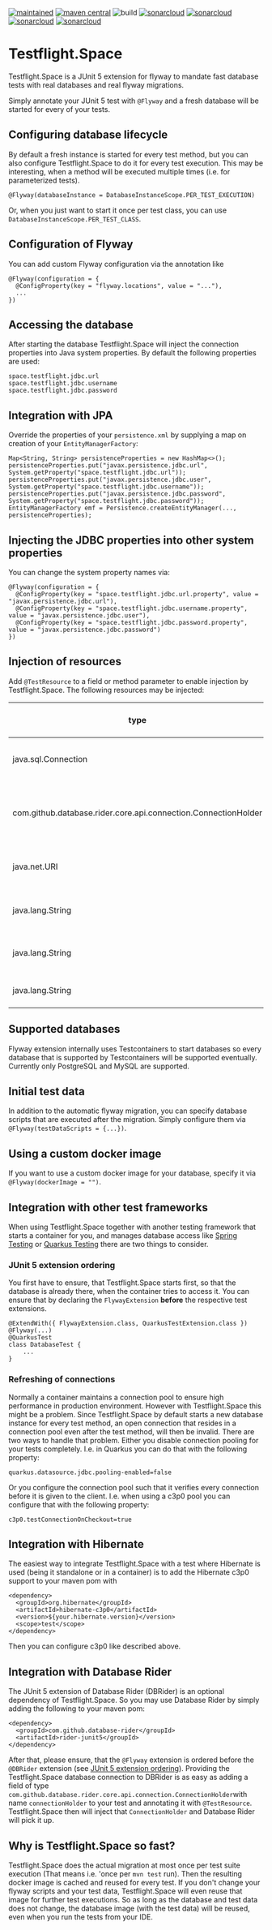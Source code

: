 [![maintained](https://img.shields.io/badge/Maintained-yes-brightgreen.svg)](https://github.com/ArneLimburg/testflight/graphs/commit-activity) [![maven central](https://maven-badges.herokuapp.com/maven-central/space.testflight/testflight/badge.svg)](https://maven-badges.herokuapp.com/maven-central/space.testflight/testflight) ![build](https://github.com/ArneLimburg/testflight/workflows/build/badge.svg) [![sonarcloud](https://sonarcloud.io/api/project_badges/measure?project=ArneLimburg_testflight&metric=security_rating)](https://sonarcloud.io/dashboard?id=ArneLimburg_testflight) [![sonarcloud](https://sonarcloud.io/api/project_badges/measure?project=ArneLimburg_testflight&metric=vulnerabilities)](https://sonarcloud.io/dashboard?id=ArneLimburg_testflight) [![sonarcloud](https://sonarcloud.io/api/project_badges/measure?project=ArneLimburg_testflight&metric=bugs)](https://sonarcloud.io/dashboard?id=ArneLimburg_testflight) [![sonarcloud](https://sonarcloud.io/api/project_badges/measure?project=ArneLimburg_testflight&metric=coverage)](https://sonarcloud.io/dashboard?id=ArneLimburg_testflight)

# Testflight.Space

Testflight.Space is a JUnit 5 extension for flyway to mandate fast database tests with real databases and real flyway migrations.

Simply annotate your JUnit 5 test with `@Flyway` and a fresh database will be started for every of your tests.

## Configuring database lifecycle

By default a fresh instance is started for every test method,
but you can also configure Testflight.Space to do it for every test execution.
This may be interesting, when a method will be executed multiple times (i.e. for parameterized tests).

```
@Flyway(databaseInstance = DatabaseInstanceScope.PER_TEST_EXECUTION)
```

Or, when you just want to start it once per test class, you can use `DatabaseInstanceScope.PER_TEST_CLASS`. 

## Configuration of Flyway

You can add custom Flyway configuration via the annotation like

```
@Flyway(configuration = {
  @ConfigProperty(key = "flyway.locations", value = "..."),
  ...
})
```

## Accessing the database

After starting the database Testflight.Space will inject the connection properties into Java system properties.
By default the following properties are used:

```
space.testflight.jdbc.url
space.testflight.jdbc.username
space.testflight.jdbc.password
```

## Integration with JPA

Override the properties of your `persistence.xml` by supplying a map on creation of your `EntityManagerFactory`:

```
Map<String, String> persistenceProperties = new HashMap<>();
persistenceProperties.put("javax.persistence.jdbc.url", System.getProperty("space.testflight.jdbc.url"));
persistenceProperties.put("javax.persistence.jdbc.user", System.getProperty("space.testflight.jdbc.username"));
persistenceProperties.put("javax.persistence.jdbc.password", System.getProperty("space.testflight.jdbc.password"));
EntityManagerFactory emf = Persistence.createEntityManager(..., persistenceProperties);
```

## Injecting the JDBC properties into other system properties

You can change the system property names via:

```
@Flyway(configuration = {
  @ConfigProperty(key = "space.testflight.jdbc.url.property", value = "javax.persistence.jdbc.url"),
  @ConfigProperty(key = "space.testflight.jdbc.username.property", value = "javax.persistence.jdbc.user"),
  @ConfigProperty(key = "space.testflight.jdbc.password.property", value = "javax.persistence.jdbc.password")
})
```
## Injection of resources

Add `@TestResource` to a field or method parameter to enable injection by Testflight.Space.
The following resources may be injected:

| type                | field or parameter name | injected resource                  |
| ------------------- | ----------------------- | ---------------------------------- |
| java.sql.Connection | \<any\>                 | a connection to the database       |
| com.github.database.rider.core.api.connection.ConnectionHolder | \<any\> | a connection holder to be picked up by DBRider |
| java.net.URI        | \<any\>                 | the uri of the database connection |
| java.lang.String    | `jdbcUrl` or `url`            | the url of the database connection |
| java.lang.String    | `jdbcUser`, `userName`, `username` or `user` | the database user |
| java.lang.String    | `jdbcPassword` or `password`      | the database password |

## Supported databases

Flyway extension internally uses Testcontainers to start databases so every database that is supported by Testcontainers will be supported eventually. Currently only PostgreSQL and MySQL are supported.

## Initial test data

In addition to the automatic flyway migration, you can specify database scripts that are executed after the migration.
Simply configure them via `@Flyway(testDataScripts = {...})`.

## Using a custom docker image

If you want to use a custom docker image for your database, specify it via `@Flyway(dockerImage = "")`.

## Integration with other test frameworks

When using Testflight.Space together with another testing framework that starts a container for you,
and manages database access like
[Spring Testing](https://docs.spring.io/spring-framework/docs/current/reference/html/testing.html) or
[Quarkus Testing](https://quarkus.io/guides/getting-started-testing) there are two things to consider.

### JUnit 5 extension ordering

You first have to ensure, that Testflight.Space starts first,
so that the database is already there, when the container tries to access it.
You can ensure that by declaring the ``FlywayExtension`` **before** the respective test extensions.

```
@ExtendWith({ FlywayExtension.class, QuarkusTestExtension.class })
@Flyway(...)
@QuarkusTest
class DatabaseTest {
    ...
}
```

### Refreshing of connections

Normally a container maintains a connection pool to ensure high performance in production environment.
However with Testflight.Space this might be a problem.
Since Testflight.Space by default starts a new database instance for every test method,
an open connection that resides in a connection pool even after the test method,
will then be invalid. There are two ways to handle that problem.
Either you disable connection pooling for your tests completely.
I.e. in Quarkus you can do that with the following property:

```
quarkus.datasource.jdbc.pooling-enabled=false
```
 
Or you configure the connection pool
such that it verifies every connection before it is given to the client.
I.e. when using a c3p0 pool you can configure that with the following property:

```
c3p0.testConnectionOnCheckout=true
```

## Integration with Hibernate 

The easiest way to integrate Testflight.Space with a test where Hibernate is used
(being it standalone or in a container) is to add the Hibernate c3p0 support
to your maven pom with

```
<dependency>
  <groupId>org.hibernate</groupId>
  <artifactId>hibernate-c3p0</artifactId>
  <version>${your.hibernate.version}</version>
  <scope>test</scope>
</dependency>
```

Then you can configure c3p0 like described above.

## Integration with Database Rider

The JUnit 5 extension of Database Rider (DBRider) is an optional dependency of Testflight.Space.
So you may use Database Rider by simply adding the following to your maven pom:

```
<dependency>
  <groupId>com.github.database-rider</groupId>
  <artifactId>rider-junit5</groupId>
</dependency>
```

After that, please ensure, that the `@Flyway` extension is ordered before the `@DBRider` extension
(see [JUnit 5 extension ordering](#junit-5-extension-ordering)).
Providing the Testflight.Space database connection to DBRider
is as easy as adding a field of type `com.github.database.rider.core.api.connection.ConnectionHolder`with name `connectionHolder`
to your test and annotating it with `@TestResource`. Testflight.Space then will inject that `ConnectionHolder`
and Database Rider will pick it up.

## Why is Testflight.Space so fast?

Testflight.Space does the actual migration at most once per test suite execution (That means i.e. 'once per `mvn test` run).
Then the resulting docker image is cached and reused for every test.
If you don't change your flyway scripts and your test data, Testflight.Space will even reuse that image for further test executions.
So as long as the database and test data does not change, the database image (with the test data) will be reused,
even when you run the tests from your IDE.

